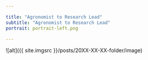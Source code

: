 ```yaml
---

title: "Agronomist to Research Lead"
subtitle: "Agronomist to Research Lead"
portrait: portrait-left.png

---
```


![alt]({{ site.imgsrc }}/posts/20XX-XX-XX-folder/image)
